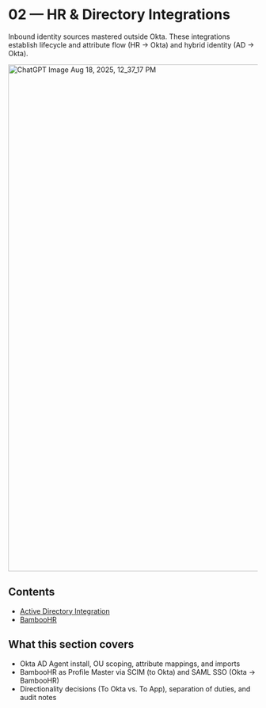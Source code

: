# 02 — HR & Directory Integrations

Inbound identity sources mastered outside Okta. These integrations establish lifecycle and attribute flow (HR → Okta) and hybrid identity (AD → Okta).

<img width="1536" height="1024" alt="ChatGPT Image Aug 18, 2025, 12_37_17 PM" src="https://github.com/user-attachments/assets/01318c82-dcbc-457b-a74a-e09cd984b408" />

## Contents
- [Active Directory Integration](./Active%20Directory%20Integration.md)
- [BambooHR](./BanbooHR.md) <!-- NOTE: file currently spelled “BanbooHR.md” -->

## What this section covers
- Okta AD Agent install, OU scoping, attribute mappings, and imports
- BambooHR as Profile Master via SCIM (to Okta) and SAML SSO (Okta → BambooHR)
- Directionality decisions (To Okta vs. To App), separation of duties, and audit notes
